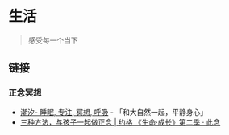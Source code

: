 # 生活

> 感受每一个当下

## 链接

### 正念冥想

- [潮汐- 睡眠, 专注, 冥想, 呼吸](https://tide.fm/) - 「和大自然一起，平静身心」
- [三种方法，与孩子一起做正念 | 约格 《生命·成长》第二季 · 此念](https://www.bilibili.com/video/BV1uT4y1T74A)
